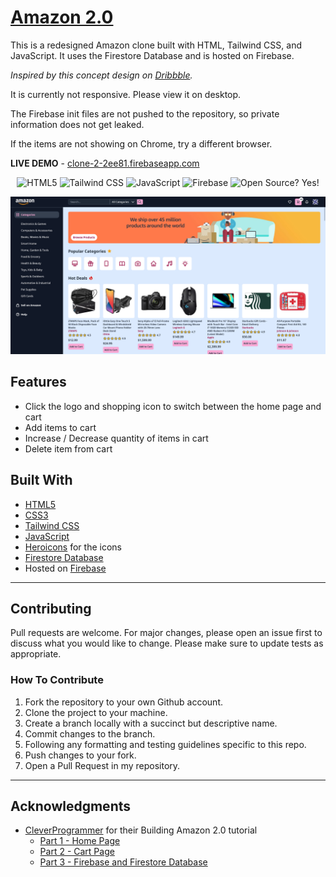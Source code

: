 # [Amazon 2.0](https://clone-2-2ee81.firebaseapp.com/)

This is a redesigned Amazon clone built with HTML, Tailwind CSS, and JavaScript. It uses the Firestore Database and is hosted on Firebase.

_Inspired by this concept design on [Dribbble](https://dribbble.com/shots/15350650-Amazon-Website-Redesign-Concept)._

It is currently not responsive. Please view it on desktop.

The Firebase init files are not pushed to the repository, so private information does not get leaked.

If the items are not showing on Chrome, try a different browser.

**LIVE DEMO** - [clone-2-2ee81.firebaseapp.com](https://clone-2-2ee81.firebaseapp.com/)

<p align="center">
    <img alt="HTML5" src="https://img.shields.io/badge/-HTML5-E44D26?style=flat&logo=html5&logoColor=white"/>
    <img alt="Tailwind CSS" src="https://img.shields.io/badge/-Tailwind%20CSS-2965f1?style=flat&logo=tailwindcss&logoColor=white"/>
    <img alt="JavaScript" src="https://img.shields.io/badge/-JavaScript-F0DB4F?style=flat&logo=javascript&logoColor=white"/>
    <img alt="Firebase" src="https://img.shields.io/badge/-Firebase-grey?style=flat&logo=firebase&logoColor=FFA000"/>
    <img alt="Open Source? Yes!" src="https://badgen.net/badge/Open%20Source%20%3F/Yes%21/blue?icon=github"/>

</p>

<p align="center">
    <img alt="Screenshot" src="./public/img/readme/screenshot.png" width="700px">
</p>

## Features

- Click the logo and shopping icon to switch between the home page and cart
- Add items to cart
- Increase / Decrease quantity of items in cart
- Delete item from cart

## Built With

- [HTML5](https://www.w3schools.com/html/)
- [CSS3](https://www.w3schools.com/css/)
- [Tailwind CSS](https://tailwindcss.com/)
- [JavaScript](https://www.w3schools.com/js/DEFAULT.asp)
- [Heroicons](https://heroicons.com/) for the icons
- [Firestore Database](https://firebase.google.com/docs/firestore)
- Hosted on [Firebase](https://firebase.google.com/docs/hosting/quickstart)

---

## Contributing

Pull requests are welcome. For major changes, please open an issue first to discuss what you would like to change. Please make sure to update tests as appropriate.

### How To Contribute

1. Fork the repository to your own Github account.
2. Clone the project to your machine.
3. Create a branch locally with a succinct but descriptive name.
4. Commit changes to the branch.
5. Following any formatting and testing guidelines specific to this repo.
6. Push changes to your fork.
7. Open a Pull Request in my repository.

---

## Acknowledgments

- [CleverProgrammer](https://www.cleverprogrammer.com/) for their Building Amazon 2.0 tutorial
  - [Part 1 - Home Page](https://www.youtube.com/watch?v=HkTXe-O1ArM)
  - [Part 2 - Cart Page](https://www.youtube.com/watch?v=lfxzyE5Gs84)
  - [Part 3 - Firebase and Firestore Database](https://www.youtube.com/watch?v=FkqZfGEav9c)
